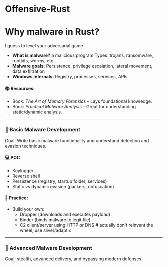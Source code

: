 # Offensive-Rust

# Why malware in Rust?
I guess to level your adversarial game

- **What is malware?**
 a malicious program
 Types: trojans, ransomware, rootkits, worms,  etc.
- **Malware goals:** Persistence, privilege escalation, lateral movement, data exfiltration
- **Windows Internals:** Registry, processes, services, APIs

#### 📚 Resources:
- Book: *The Art of Memory Forensics* – Lays foundational knowledge.
- Book: *Practical Malware Analysis* – Great for understanding static/dynamic analysis.
---

### 🧰 **Basic Malware Development**
Goal: Write basic malware functionality and understand detection and evasion techniques.

#### 💻 POC
  - Keylogger
  - Reverse shell
  - Persistence (registry, startup folder, services)
- Static vs dynamic evasion (packers, obfuscation)

#### 🧪 Practice:
- Build your own:
  - Dropper (downloads and executes payload)
  - Binder (binds malware to legit file)
  - C2 client/server using HTTP or DNS # actually don't reinvent the wheel, use sliver/adaptix
---

### 👾 Advanced Malware Development
Goal: stealth, advanced delivery, and bypassing modern defenses.
